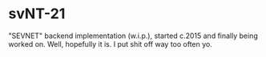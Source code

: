 # svNT-21
"SEVNET" backend implementation (w.i.p.), started c.2015 and finally being worked on. Well, hopefully it is. I put shit off way too often yo.
